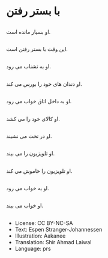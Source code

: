 # با بستر رفتن

##
او بسيار مانده است.

##
این وقت با بستر رفتن است.

##
او به تشناب می رود.

##
او دندان های خود را بورس می کند.

##
او به داخل اتاق خواب می رود.

##
او کالای خود را می کشد.

##
او در تخت مي نشيند.

##
او تلویزیون را می بیند.

##
او تلويزيون را خاموش مي کند.

##
او به خواب می رود.

##
او خواب می بیند.

##
* License: CC BY-NC-SA
* Text: Espen Stranger-Johannessen
* Illustration: Aakanee
* Translation: Shir Ahmad Laiwal
* Language: prs

